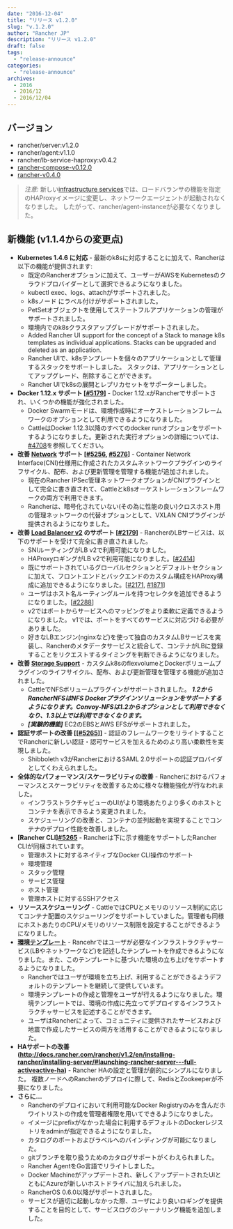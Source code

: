 ```yaml
---
date: "2016-12-04"
title: "リリース v1.2.0"
slug: "v.1.2.0" 
author: "Rancher JP"
description: "リリース v1.2.0"
draft: false
tags:
  - "release-announce"
categories:
  - "release-announce"
archives:
  - 2016
  - 2016/12
  - 2016/12/04
---
```


## バージョン
* rancher/server:v1.2.0
* rancher/agent:v1.1.0
* rancher/lb-service-haproxy:v0.4.2
* [rancher-compose-v0.12.0](https://github.com/rancher/rancher-compose/releases/tag/v0.12.0)
* [rancher-v0.4.0](https://github.com/rancher/cli/releases/tag/v0.4.0)

> *注意:* 新しい[infrastructure services](http://docs.rancher.com/rancher/v1.2/en/rancher-services/)では、ロードバランサの機能を指定のHAProxyイメージに変更し、ネットワークエージェントが起動されなくなりました。 したがって、rancher/agent-instanceが必要なくなりました。

## 新機能 (v1.1.4からの変更点)
* __Kubernetes 1.4.6 に対応__ - 最新のk8sに対応することに加えて、Rancherは以下の機能が提供されます:
  * 既定のRancherオプションに加えて、ユーザーがAWSをKubernetesのクラウドプロバイダーとして選択できるようになりました。
  * kubectl exec、logs、attachがサポートされました。
  * k8sノード にラベル付けがサポートされました。
  * PetSetオブジェクトを使用してステートフルアプリケーションの管理がサポートされました。
  * 環境内でのk8sクラスタアップグレードがサポートされました。
  * Added Rancher UI support for the concept of a Stack to manage k8s templates as individual applications.  Stacks can be upgraded and deleted as an application.
  * Rancher UIで、k8sテンプレートを個々のアプリケーションとして管理するスタックをサポートしました。 スタックは、アプリケーションとしてアップグレード、削除することができます。
  * Rancher UIでk8sの展開とレプリカセットをサポーターしました。
* __Docker 1.12.x サポート [[#5179](https://github.com/rancher/rancher/issues/5179)]__ - Docker 1.12.xがRancherでサポートされ、いくつかの機能が強化されました。
  * Docker Swarmモードは、環境作成時にオーケストレーションフレームワークのオプションとして利用できるようになりました。
  * CattleはDocker 1.12.3以降のすべてのdocker runオプションをサポートするようになりました。更新された実行オプションの詳細については、[#4708](https://github.com/rancher/rancher/issues/4708)を参照してください。
* __改善 [Network](http://docs.rancher.com/rancher/v1.2/en/rancher-services/networking) サポート [[#5256](https://github.com/rancher/rancher/issues/5256), [#5276](https://github.com/rancher/rancher/issues/5276)]__ - Container Network Interface(CNI)仕様用に作成されたカスタムネットワークプラグインのライフサイクル、配布、および更新管理を管理する機能が追加されました。
  * 現在のRancher IPSec管理ネットワークオプションがCNIプラグインとして完全に書き直されて、Cattleとk8sオーケストレーションフレームワークの両方で利用できます。
  * Rancherは、暗号化されていない(その為に性能の良い)クロスホスト用の管理ネットワークの代替オプションとして、VXLAN CNIプラグインが提供されるようになりました。
* __改善 [Load Balancer v2](http://docs.rancher.com/rancher/v1.2/en/cattle/adding-load-balancers/) のサポート [[#2179](https://github.com/rancher/rancher/issues/2179)]__ - RancherのLBサービスは、以下のサポートを受けて完全に書き直されました。
  * SNIルーティングがLB v2で利用可能になりました。
  * HAProxyロギングがLB v2で利用可能になりました。[[#2414](https://github.com/rancher/rancher/issues/2414)]
  * 既にサポートされているグローバルセクションとデフォルトセクションに加えて、フロントエンドとバックエンドのカスタム構成をHAProxy構成に追加できるようになりました。[[#2171](https://github.com/rancher/rancher/issues/2171), [#1871](https://github.com/rancher/rancher/issues/1871)]
  * ユーザはホスト名ルーティングルールを持つセレクタを追加できるようになりました。[[#2288](https://github.com/rancher/rancher/issues/2288)]
  * v2ではポートからサービスへのマッピングをより柔軟に定義できるようになりました。 v1では、ポートをすべてのサービスに対応づける必要がありました。
  * 好きなLBエンジン(nginxなど)を使って独自のカスタムLBサービスを実装し、Rancherのメタデータサービスと統合して、コンテナがLBに登録することをリクエストするタイミングを判断できるようになりました。
* __改善 [Storage Support](http://docs.rancher.com/rancher/v1.2/en/rancher-services/storage-service/)__ - カスタムk8sのflexvolumeとDockerボリュームプラグインのライフサイクル、配布、および更新管理を管理する機能が追加されました。
  * CattleでNFSボリュームプラグインがサポートされました。 _**1.2からRancherNFSはNFS Dockerプラグインソリューションをサポートするようになります。Convoy-NFSは1.2からオプションとして利用できなくなり、1.3以上では利用できなくなります。**_
  * _**[実験的機能]**_ EC2のEBSとAWS EFSがサポートされました。
* __認証サポートの改善 [[[#5265](https://github.com/rancher/rancher/issues/5265)]]__ - 認証のフレームワークをリライトすることでRancherに新しい認証・認可サービスを加えるためのより高い柔軟性を実現しました。
  * Shibboleth v3がRancherにおけるSAML 2.0サポートの認証プロバイダとしてくわえられました。
* __全体的なパフォーマンス/スケーラビリティの改善__ - Rancherにおけるパフォーマンスとスケーラビリティを改善するために様々な機能強化が行なわれました。
  * インフラストラクチャビューのUIがより環境あたりより多くのホストとコンテナを表示できるよう変更されました。
  * スケジューリングの改善と、コンテナの並列起動を実現することでコンテナのデプロイ性能を改善しました。
* __[Rancher CLI][#5265](https://github.com/rancher/rancher/issues/5265)__ - Rancherは下に示す機能をサポートしたRancher CLIが同梱されています。
  * 管理ホストに対するネイティブなDocker CLI操作のサポート
  * 環境管理
  * スタック管理
  * サービス管理
  * ホスト管理
  * 管理ホストに対するSSHアクセス
* __リソーススケジューリング__ - CattleではCPUとメモリのリソース制約に応じてコンテナ配置のスケジューリングをサポートしていました。管理者も同様にホストあたりのCPU/メモリのリソース制限を設定することができるようになりました。
* __[環境テンプレート](http://docs.rancher.com/rancher/v1.2/en/environments/#what-is-an-environment-template)__ - Rancehrではユーザが必要なインフラストラクチャサービス(LBやネットワークなど)を記述したテンプレートを作成できるようになりました。また、このテンプレートに基づいた環境の立ち上げをサポートするようになりました。
  * Rancherではユーザが環境を立ち上げ、利用することができるようデフォルトのテンプレートを継続して提供しています。
  * 環境テンプレートの作成と管理をユーザが行えるようになりました。環境テンプレートでは、環境の作成に先立ってデプロイするインフラストラクチャサービスを記述することができます。
  * ユーザはRancherによって、コミュニティに提供されたサービスおよび地震で作成したサービスの両方を活用することができるようになりました。
* __HAサポートの改善(http://docs.rancher.com/rancher/v1.2/en/installing-rancher/installing-server/#launching-rancher-server---full-activeactive-ha)__ - Rancher HAの設定と管理が劇的にシンプルになりました。 複数ノードへのRancherのデプロイに際して、RedisとZookeeperが不要になりました。
* __さらに...__
  * Rancherのデプロイにおいて利用可能なDocker Registryのみを含んだホワイトリストの作成を管理者権限を用いてできるようになりました。
  * イメージにprefixがなかった場合に利用するデフォルトのDockerレジストリをadminが指定できるようになりました。
  * カタログのポートおよびラベルへのバインディングが可能になりました。
  * gitブランチを取り扱うためのカタログサポートがくわえられました。
  * Rancher AgentをGo言語でリライトしました。
  * Docker Machineがアップデートされ、新しくアップデートされたUIとともにAzureが新しいホストドライバに加えられました。
  * RancherOS 0.6.0以降がサポートされました。
  * サービスが適切に起動しなかった際、ユーザにより良いロギングを提供することを目的として、サービスログのジャーナリング機能を追加しました。
